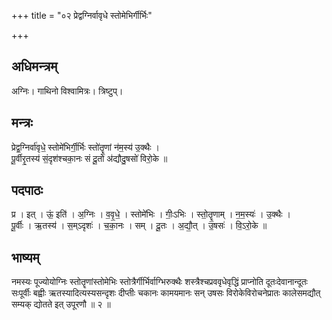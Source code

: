 +++
title = "०२ प्रेद्वग्निर्वावृधे स्तोमेभिर्गीर्भिः"

+++
## अधिमन्त्रम्
अग्निः। गाथिनो विश्वामित्रः। त्रिष्टुप्।

## मन्त्रः
प्रेद्व॒ग्निर्वा॑वृधे॒ स्तोमे॑भिर्गी॒र्भिः स्तो॑तॄ॒णां न॑म॒स्य॑ उ॒क्थैः ।  
पू॒र्वीरृ॒तस्य॑ सं॒दृश॑श्चका॒नः सं दू॒तो अ॑द्यौदु॒षसो॑ विरो॒के ॥

## पदपाठः
प्र । इत् । ऊं॒ इति॑ । अ॒ग्निः । व॒वृ॒धे॒ । स्तोमे॑भिः । गीः॒ऽभिः । स्तो॒तॄ॒णाम् । न॒म॒स्यः॑ । उ॒क्थैः ।  
पू॒र्वीः । ऋ॒तस्य॑ । स॒म्ऽदृशः॑ । च॒का॒नः । सम् । दू॒तः । अ॒द्यौ॒त् । उ॒षसः॑ । वि॒ऽरो॒के ॥

## भाष्यम्
नमस्यः पूज्योयोग्निः स्तोतॄणांस्तोमेभिः स्तोत्रैर्गीर्भिर्वाग्भिरुक्थैः शस्त्रैश्चप्रववृधेवृद्धिं प्राप्नोति दूतःदेवानान्दूतः सःपूर्वीः बह्वीः ऋतस्यादित्यस्यसन्दृशः दीप्तीः चकानः कामयमानः सन् उषसः विरोकेविरोचनेप्रातः कालेसमद्यौत् सम्यक् द्योतते इत् उपूरणौ ॥ २ ॥